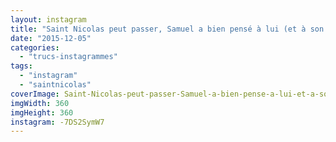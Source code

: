 ```yaml
---
layout: instagram
title: "Saint Nicolas peut passer, Samuel a bien pensé à lui (et à son âne) avant d'aller se coucher ! #carotte #lait #stnicolas"
date: "2015-12-05"
categories: 
  - "trucs-instagrammes"
tags: 
  - "instagram"
  - "saintnicolas"
coverImage: Saint-Nicolas-peut-passer-Samuel-a-bien-pense-a-lui-et-a-son-ane-avant-daller-se-coucher-carotte-lai.jpg
imgWidth: 360
imgHeight: 360
instagram: -7DS2SymW7
---
```


